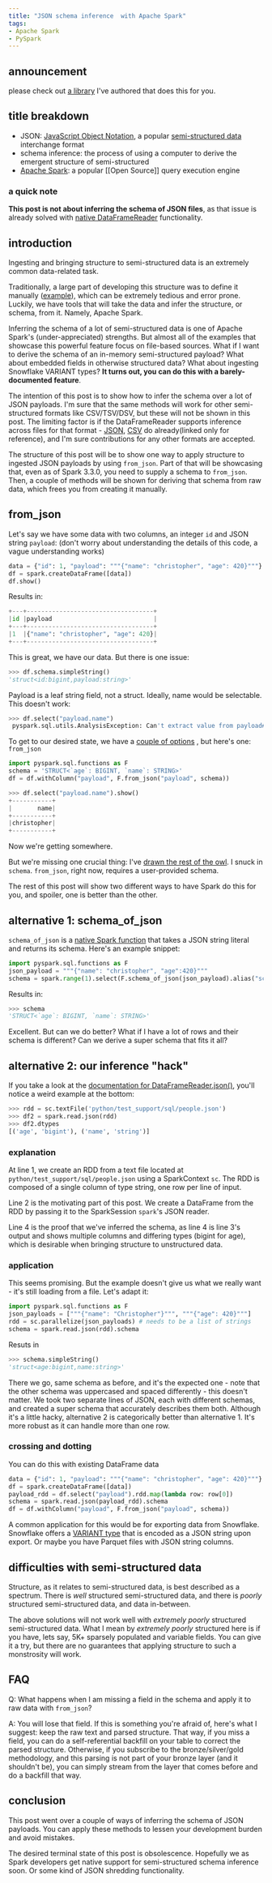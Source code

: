 ```yaml
---
title: "JSON schema inference  with Apache Spark"
tags:
- Apache Spark
- PySpark
---
```


## announcement

please check out [a library](https://christophergrant.github.io/delta-hydro/api/spark.html#hydro.spark.infer_json_field) I've authored that does this for you. 

## title breakdown

- JSON: [JavaScript Object Notation](https://www.json.org/json-en.html), a popular [semi-structured data](https://en.wikipedia.org/wiki/Semi-structured_data) interchange format 
- schema inference: the process of using a computer to derive the emergent structure of semi-structured
- [Apache Spark](https://spark.apache.org/): a popular [[Open Source]] query execution engine

### a quick note
**This post is not about inferring the schema of JSON files**, as that issue is already solved with [native DataFrameReader](https://spark.apache.org/docs/latest/api/python/reference/pyspark.sql/api/pyspark.sql.DataFrameReader.json.html) functionality. 

## introduction

Ingesting and bringing structure to semi-structured data is an extremely common data-related task. 

Traditionally, a large part of developing this structure was to define it manually ([example](https://sparkbyexamples.com/pyspark/pyspark-structtype-and-structfield/)), which can be extremely tedious and error prone. Luckily, we have tools that will take the data and infer the structure, or schema, from it. Namely, Apache Spark.

Inferring the schema of a lot of semi-structured data is one of Apache Spark's (under-appreciated) strengths. But almost all of the examples that showcase this powerful feature focus on file-based sources. What if I want to derive the schema of an in-memory semi-structured payload? What about embedded fields in otherwise structured data? What about ingesting Snowflake VARIANT types? **It turns out, you can do this with a barely-documented feature**. 

The intention of this post is to show how to infer the schema over a lot of JSON payloads. I'm sure that the same methods will work for other semi-structured formats like CSV/TSV/DSV, but these will not be shown in this post. The limiting factor is if the DataFrameReader supports inference across files for that format - [JSON](https://github.com/apache/spark/blob/master/sql/catalyst/src/main/scala/org/apache/spark/sql/catalyst/json/JsonInferSchema.scala), [CSV](https://github.com/apache/spark/blob/master/sql/catalyst/src/main/scala/org/apache/spark/sql/catalyst/csv/CSVInferSchema.scala) do already(linked only for reference), and I'm sure contributions for any other formats are accepted.

The structure of this post will be to show one way to apply structure to ingested JSON payloads by using `from_json`. Part of that will be showcasing that, even as of Spark 3.3.0, you need to supply a schema to `from_json`. Then, a couple of methods will be shown for deriving that schema from raw data, which frees you from creating it manually.


## from_json

Let's say we have some data with two columns, an integer `id` and JSON string `payload`:
(don't worry about understanding the details of this code, a vague understanding works)
```python
data = {"id": 1, "payload": """{"name": "christopher", "age": 420}"""}
df = spark.createDataFrame([data])
df.show()
```

Results in:
```python
+---+-----------------------------------+
|id |payload                            |
+---+-----------------------------------+
|1  |{"name": "christopher", "age": 420}|
+---+-----------------------------------+
```

This is great, we have our data. But there is one issue:
```python
>>> df.schema.simpleString()
'struct<id:bigint,payload:string>'
```

Payload is a leaf string field, not a struct. Ideally, name would be selectable. This doesn't work:
```python
>>> df.select("payload.name")
 pyspark.sql.utils.AnalysisException: Can't extract value from payload#53: need struct type but got string
```

To get to our desired state, we have a [couple of options](https://spark.apache.org/docs/latest/api/python/reference/pyspark.sql/api/pyspark.sql.functions.get_json_object.html#pyspark.sql.functions.get_json_object) , but here's one: `from_json`
```python
import pyspark.sql.functions as F
schema = 'STRUCT<`age`: BIGINT, `name`: STRING>'
df = df.withColumn("payload", F.from_json("payload", schema))
```

```python
>>> df.select("payload.name").show()
+-----------+
|       name|
+-----------+
|christopher|
+-----------+
```

Now we're getting somewhere.

But we're missing one crucial thing: I've [drawn the rest of the owl](https://i.kym-cdn.com/photos/images/original/000/572/078/d6d.jpg). I snuck in `schema`. `from_json`, right now, requires a user-provided schema. 

The rest of this post will show two different ways to have Spark do this for you, and spoiler, one is better than the other. 

## alternative 1: schema_of_json

`schema_of_json` is a [native Spark function](https://spark.apache.org/docs/latest/api/python/reference/pyspark.sql/api/pyspark.sql.functions.schema_of_json.html) that takes a JSON string literal and returns its schema.  Here's an example snippet:

```python
import pyspark.sql.functions as F
json_payload = """{"name": "christopher", "age":420}"""
schema = spark.range(1).select(F.schema_of_json(json_payload).alias("schema")).collect()[0]["schema"]
```

Results in:
```python
>>> schema                                                                      
'STRUCT<`age`: BIGINT, `name`: STRING>'
```

Excellent. But can we do better? What if I have a lot of rows and their schema is different? Can we derive a super schema that fits it all?

## alternative 2: our inference "hack"

If you take a look at the [documentation for DataFrameReader.json()](https://spark.apache.org/docs/latest/api/python/reference/pyspark.sql/api/pyspark.sql.DataFrameReader.json.html#pyspark.sql.DataFrameReader.json), you'll notice a weird example at the bottom:

```python
>>> rdd = sc.textFile('python/test_support/sql/people.json')
>>> df2 = spark.read.json(rdd) 
>>> df2.dtypes 
[('age', 'bigint'), ('name', 'string')]
```

### explanation

At line 1, we create an RDD from a text file located at `python/test_support/sql/people.json` using a SparkContext `sc`. The RDD is composed of a single column of type string, one row per line of input.

Line 2 is the motivating part of this post. We create a DataFrame from the RDD by passing it to the SparkSession `spark`'s JSON reader.

Line 4 is the proof that we've inferred the schema, as line 4 is line 3's output and shows multiple columns and differing types (bigint for age), which is desirable when bringing structure to unstructured data.

### application

This seems promising. But the example doesn't give us what we really want - it's still loading from a file. Let's adapt it:

```python
import pyspark.sql.functions as F
json_payloads = ["""{"name": "Christopher"}""", """{"age": 420}"""]
rdd = sc.parallelize(json_payloads) # needs to be a list of strings
schema = spark.read.json(rdd).schema
```

Resuts in
```python
>>> schema.simpleString()
'struct<age:bigint,name:string>'
```

There we go, same schema as before, and it's the expected one - note that the other schema was uppercased and spaced differently - this doesn't matter. We took two separate lines of JSON, each with different schemas, and created a super schema that accurately describes them both. Although it's a little hacky, alternative 2 is categorically better than alternative 1. It's more robust as it can handle more than one row.

### crossing and dotting

You can do this with existing DataFrame data

```python
data = {"id": 1, "payload": """{"name": "christopher", "age": 420}"""}
df = spark.createDataFrame([data])
payload_rdd = df.select("payload").rdd.map(lambda row: row[0])
schema = spark.read.json(payload_rdd).schema
df = df.withColumn("payload", F.from_json("payload", schema))
```

A common application for this would be for exporting data from Snowflake. Snowflake offers a [VARIANT type](https://docs.snowflake.com/en/sql-reference/data-types-semistructured.html#variant) that is encoded as a JSON string upon export. Or maybe you have Parquet files with JSON string columns.

## difficulties with semi-structured data

Structure, as it relates to semi-structured data, is best described as a spectrum. There is _well_ structured semi-structured data, and there is _poorly_ structured semi-structured data, and data in-between.

The above solutions will not work well with _extremely poorly_ structured semi-structured data. What I mean by _extremely poorly_ structured here is if you have, lets say, 5K+ sparsely populated and variable fields. You can give it a try, but there are no guarantees that applying structure to such a monstrosity will work.

## FAQ

Q: What happens when I am missing a field in the schema and apply it to raw data with `from_json`?

A: You will lose that field. If this is something you're afraid of, here's what I suggest: keep the raw text and parsed structure. That way, if you miss a field, you can do a self-referential backfill on your table to correct the parsed structure. Otherwise, if you subscribe to the bronze/silver/gold methodology, and this parsing is not part of your bronze layer (and it shouldn't be), you can simply stream from the layer that comes before and do a backfill that way.

## conclusion

This post went over a couple of ways of inferring the schema of JSON payloads. You can apply these methods to lessen your development burden and avoid mistakes.

The desired terminal state of this post is obsolescence. Hopefully we as Spark developers  get native support for semi-structured schema inference soon. Or some kind of JSON shredding functionality.